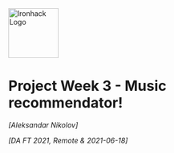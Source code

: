 <img src="https://bit.ly/2VnXWr2" alt="Ironhack Logo" width="100"/>

# Project Week 3 - Music recommendator!
*[Aleksandar Nikolov]*

*[DA FT 2021, Remote & 2021-06-18]*


